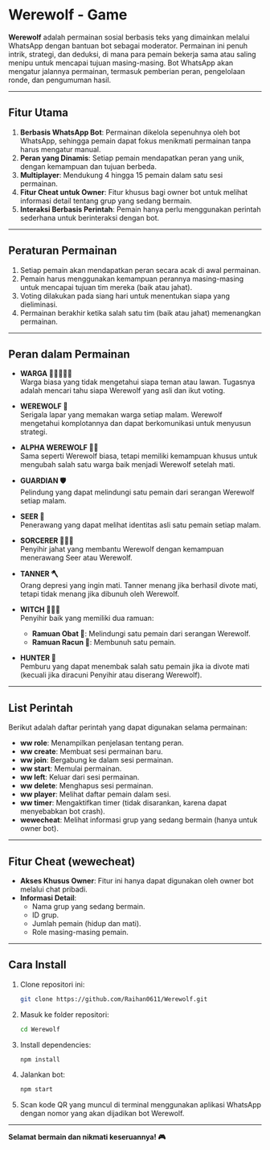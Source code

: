 # **Werewolf - Game**

**Werewolf** adalah permainan sosial berbasis teks yang dimainkan melalui WhatsApp dengan bantuan bot sebagai moderator. Permainan ini penuh intrik, strategi, dan deduksi, di mana para pemain bekerja sama atau saling menipu untuk mencapai tujuan masing-masing. Bot WhatsApp akan mengatur jalannya permainan, termasuk pemberian peran, pengelolaan ronde, dan pengumuman hasil.

---

## **Fitur Utama**
1. **Berbasis WhatsApp Bot**: Permainan dikelola sepenuhnya oleh bot WhatsApp, sehingga pemain dapat fokus menikmati permainan tanpa harus mengatur manual.
2. **Peran yang Dinamis**: Setiap pemain mendapatkan peran yang unik, dengan kemampuan dan tujuan berbeda.
3. **Multiplayer**: Mendukung 4 hingga 15 pemain dalam satu sesi permainan.
4. **Fitur Cheat untuk Owner**: Fitur khusus bagi owner bot untuk melihat informasi detail tentang grup yang sedang bermain.
5. **Interaksi Berbasis Perintah**: Pemain hanya perlu menggunakan perintah sederhana untuk berinteraksi dengan bot.

---

## **Peraturan Permainan**
1. Setiap pemain akan mendapatkan peran secara acak di awal permainan.
2. Pemain harus menggunakan kemampuan perannya masing-masing untuk mencapai tujuan tim mereka (baik atau jahat).
3. Voting dilakukan pada siang hari untuk menentukan siapa yang dieliminasi.
4. Permainan berakhir ketika salah satu tim (baik atau jahat) memenangkan permainan.

---

## **Peran dalam Permainan**

- **WARGA 👩🏻‍🤝‍👨🏻**  
  Warga biasa yang tidak mengetahui siapa teman atau lawan. Tugasnya adalah mencari tahu siapa Werewolf yang asli dan ikut voting.

- **WEREWOLF 🐺**  
  Serigala lapar yang memakan warga setiap malam. Werewolf mengetahui komplotannya dan dapat berkomunikasi untuk menyusun strategi.

- **ALPHA WEREWOLF 🐺👑**  
  Sama seperti Werewolf biasa, tetapi memiliki kemampuan khusus untuk mengubah salah satu warga baik menjadi Werewolf setelah mati.

- **GUARDIAN 🛡**  
  Pelindung yang dapat melindungi satu pemain dari serangan Werewolf setiap malam.

- **SEER 🔮**  
  Penerawang yang dapat melihat identitas asli satu pemain setiap malam.

- **SORCERER 🧙🏼‍♂**  
  Penyihir jahat yang membantu Werewolf dengan kemampuan menerawang Seer atau Werewolf.

- **TANNER 🪓**  
  Orang depresi yang ingin mati. Tanner menang jika berhasil divote mati, tetapi tidak menang jika dibunuh oleh Werewolf.

- **WITCH 🧙🏻‍♀**  
  Penyihir baik yang memiliki dua ramuan:  
  - **Ramuan Obat 🧫**: Melindungi satu pemain dari serangan Werewolf.  
  - **Ramuan Racun 🧪**: Membunuh satu pemain.  

- **HUNTER 🏹**  
  Pemburu yang dapat menembak salah satu pemain jika ia divote mati (kecuali jika diracuni Penyihir atau diserang Werewolf).

---

## **List Perintah**

Berikut adalah daftar perintah yang dapat digunakan selama permainan:

- **ww role**: Menampilkan penjelasan tentang peran.  
- **ww create**: Membuat sesi permainan baru.  
- **ww join**: Bergabung ke dalam sesi permainan.  
- **ww start**: Memulai permainan.  
- **ww left**: Keluar dari sesi permainan.  
- **ww delete**: Menghapus sesi permainan.  
- **ww player**: Melihat daftar pemain dalam sesi.  
- **ww timer**: Mengaktifkan timer (tidak disarankan, karena dapat menyebabkan bot crash).  
- **wewecheat**: Melihat informasi grup yang sedang bermain (hanya untuk owner bot).

---

## **Fitur Cheat (wewecheat)**

- **Akses Khusus Owner**: Fitur ini hanya dapat digunakan oleh owner bot melalui chat pribadi.  
- **Informasi Detail**:
  - Nama grup yang sedang bermain.
  - ID grup.
  - Jumlah pemain (hidup dan mati).
  - Role masing-masing pemain.

---

## **Cara Install**

1. Clone repositori ini:
   ```bash
   git clone https://github.com/Raihan0611/Werewolf.git
   ```
2. Masuk ke folder repositori:
   ```bash
   cd Werewolf
   ```
3. Install dependencies:
   ```bash
   npm install
   ```
4. Jalankan bot:
   ```bash
   npm start
   ```
5. Scan kode QR yang muncul di terminal menggunakan aplikasi WhatsApp dengan nomor yang akan dijadikan bot Werewolf.
---

**Selamat bermain dan nikmati keseruannya! 🎮**
